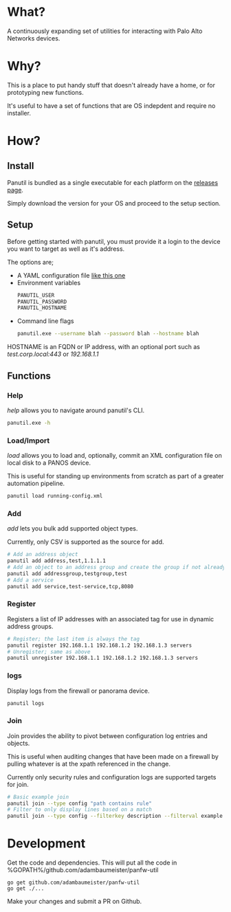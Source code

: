 # What?
A continuously expanding set of utilities for interacting with Palo Alto Networks devices.

# Why?
This is a place to put handy stuff that doesn't already have a home, or for prototyping new functions.

It's useful to have a set of functions that are OS indepdent and require no installer. 

# How?
## Install
Panutil is bundled as a single executable for each platform on the [releases page](https://github.com/adambaumeister/panfw-util/releases).

Simply download the version for your OS and proceed to the setup section.

## Setup
Before getting started with panutil, you must provide it a login to the device you want to target 
as well as it's address.

The options are;

- A YAML configuration file [like this one](.panutil.yml)
- Environment variables
    ```bash
    PANUTIL_USER
    PANUTIL_PASSWORD
    PANUTIL_HOSTNAME
    ```
- Command line flags
    ```bash
    panutil.exe --username blah --password blah --hostname blah
    ```

HOSTNAME is an FQDN or IP address, with an optional port such as _test.corp.local:443_ or _192.168.1.1_
 
## Functions
### Help

_help_ allows you to navigate around panutil's CLI. 
```bash
panutil.exe -h
```

### Load/Import
_load_ allows you to load and, optionally, commit an XML configuration file on local disk to a PANOS device.

This is useful for standing up environments from scratch as part of a greater automation pipeline.
```bash
panutil load running-config.xml
```

### Add
_add_ lets you bulk add supported object types. 

Currently, only CSV is supported as the source for add.

```bash
# Add an address object
panutil add address,test,1.1.1.1
# Add an object to an address group and create the group if not already existing
panutil add addressgroup,testgroup,test
# Add a service
panutil add service,test-service,tcp,8080
```

### Register
Registers a list of IP addresses with an associated tag for use in dynamic address groups.

```bash
# Register; the last item is always the tag
panutil register 192.168.1.1 192.168.1.2 192.168.1.3 servers
# Unregister; same as above
panutil unregister 192.168.1.1 192.168.1.2 192.168.1.3 servers
```

### logs
Display logs from the firewall or panorama device. 

```bash
panutil logs
```

### Join
Join provides the ability to pivot between configuration log entries and objects.

This is useful when auditing changes that have been made on a firewall by pulling whatever is at the xpath 
referenced in the change. 

Currently only security rules and configuration logs are supported targets for join.

```bash
# Basic example join
panutil join --type config "path contains rule"
# Filter to only display lines based on a match
panutil join --type config --filterkey description --filterval example "path contains rule"
```

# Development
Get the code and dependencies. This will put all the code in %GOPATH%/github.com/adambaumeister/panfw-util
```
go get github.com/adambaumeister/panfw-util
go get ./...
```

Make your changes and submit a PR on Github.






